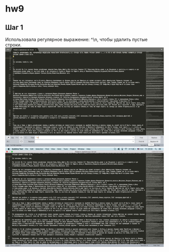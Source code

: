 # hw9
## Шаг 1
Использовала регулярное выражение: ^\n, чтобы удалить пустые строки.
![](https://github.com/maryezhova/hw9/blob/master/screenshot1.png)
![](https://github.com/maryezhova/hw9/blob/master/screenshot2.png)
